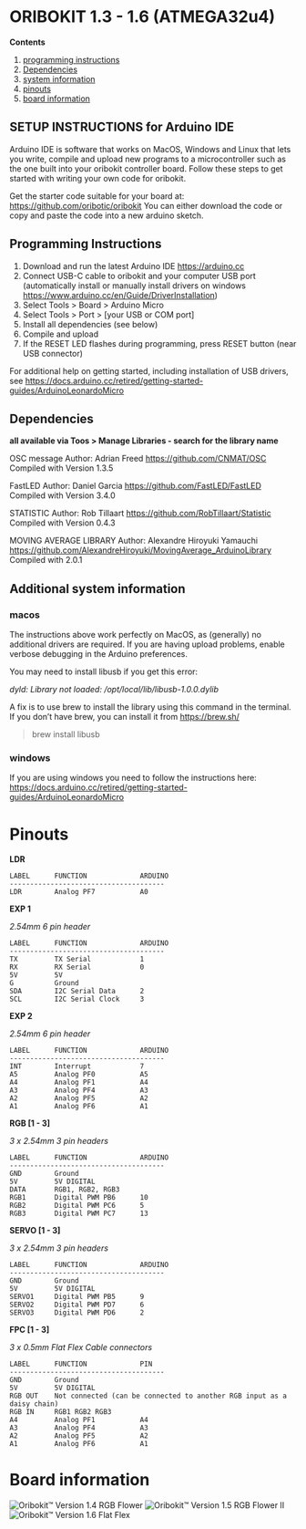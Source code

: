 # ORIBOKIT 1.3 - 1.6 (ATMEGA32u4)


**Contents** 

1. [programming instructions](#programming-instructions)
2. [Dependencies](#dependencies)
3. [system information](#additional-system-information)
4. [pinouts](#pinouts)
5. [board information](#board-information)

## SETUP INSTRUCTIONS for Arduino IDE

Arduino IDE is software that works on MacOS, Windows and Linux that lets you write, compile and upload new programs to a microcontroller such as the one built into your oribokit controller board. Follow these steps to get started with writing your own code for oribokit.

Get the starter code suitable for your board at:
https://github.com/oribotic/oribokit
You can either download the code or copy and paste the code into a new arduino sketch.
   
## Programming Instructions

1. Download and run the latest Arduino IDE https://arduino.cc
2. Connect USB-C cable to oribokit and your computer USB port (automatically install or manually install drivers on windows https://www.arduino.cc/en/Guide/DriverInstallation)
3. Select Tools > Board > Arduino Micro
4. Select Tools > Port > [your USB or COM port]
5. Install all dependencies (see below)
6. Compile and upload
7. If the RESET LED flashes during programming, press RESET button (near USB connector)

For additional help on getting started, including installation of USB drivers, see https://docs.arduino.cc/retired/getting-started-guides/ArduinoLeonardoMicro

## Dependencies

**all available via Toos > Manage Libraries - search for the library name**

OSC message
Author: Adrian Freed
https://github.com/CNMAT/OSC
Compiled with Version 1.3.5

FastLED
Author: Daniel Garcia
https://github.com/FastLED/FastLED 
Compiled with Version 3.4.0

STATISTIC
Author: Rob Tillaart
https://github.com/RobTillaart/Statistic
Compiled with Version 0.4.3
       
MOVING AVERAGE LIBRARY
Author: Alexandre Hiroyuki Yamauchi
https://github.com/AlexandreHiroyuki/MovingAverage_ArduinoLibrary
Compiled with 2.0.1

## Additional system information

### macos 
The instructions above work perfectly on MacOS, as (generally) no additional drivers are required. 
If you are having upload problems, enable verbose debugging in the Arduino preferences.

You may need to install libusb if you get this error:

_dyld: Library not loaded: /opt/local/lib/libusb-1.0.0.dylib_

A fix is to use brew to install the library using this command in the terminal. If you don’t have brew, you can install it from https://brew.sh/

> brew install libusb

### windows
If you are using windows you need to follow the instructions here: 
https://docs.arduino.cc/retired/getting-started-guides/ArduinoLeonardoMicro

# Pinouts

**LDR**
```
LABEL      FUNCTION             ARDUINO
--------------------------------------
LDR        Analog PF7           A0
```
**EXP 1**

*2.54mm 6 pin header*
```
LABEL      FUNCTION             ARDUINO
--------------------------------------
TX         TX Serial            1
RX         RX Serial            0
5V         5V
G          Ground
SDA        I2C Serial Data      2
SCL        I2C Serial Clock     3
```

**EXP 2**

*2.54mm 6 pin header*
```
LABEL      FUNCTION             ARDUINO
--------------------------------------
INT        Interrupt            7
A5         Analog PF0           A5
A4         Analog PF1           A4
A3         Analog PF4           A3
A2         Analog PF5           A2
A1         Analog PF6           A1		
```

**RGB [1 - 3]**

*3 x 2.54mm 3 pin headers*
```
LABEL      FUNCTION             ARDUINO
--------------------------------------
GND        Ground  
5V         5V DIGITAL
DATA       RGB1, RGB2, RGB3
RGB1       Digital PWM PB6      10
RGB2       Digital PWM PC6      5
RGB3       Digital PWM PC7      13
```                             

**SERVO [1 - 3]**

*3 x 2.54mm 3 pin headers*           
```
LABEL      FUNCTION             ARDUINO
--------------------------------------
GND        Ground               
5V         5V DIGITAL           
SERVO1     Digital PWM PB5      9
SERVO2     Digital PWM PD7      6
SERVO3     Digital PWM PD6      2
```                             

**FPC [1 - 3]**

*3 x 0.5mm Flat Flex Cable connectors*

```
LABEL      FUNCTION             PIN
--------------------------------------
GND        Ground               
5V         5V DIGITAL           
RGB OUT    Not connected (can be connected to another RGB input as a daisy chain)      
RGB IN     RGB1 RGB2 RGB3       
A4         Analog PF1           A4
A3         Analog PF4           A3
A2         Analog PF5           A2
A1         Analog PF6           A1
```

# Board information

![Oribokit™ Version 1.4 RGB Flower](https://github.com/oribotic/oribokit/blob/master/boards/oribokit-1.4@2x.jpg "Oribokit™ Version 1.4 RGB Flower")
![Oribokit™ Version 1.5 RGB Flower II](https://github.com/oribotic/oribokit/blob/master/boards/oribokit-1.5@2x.jpg "Oribokit™ Version 1.5 RGB Flower II")
![Oribokit™ Version 1.6 Flat Flex](https://github.com/oribotic/oribokit/blob/master/boards/oribokit-1.6@2x.jpg "Oribokit™ Version 1.6 Flat Flex")
